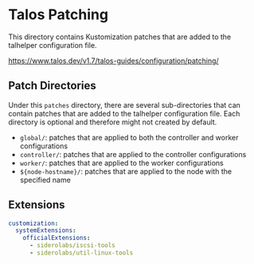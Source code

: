 # Talos Patching

This directory contains Kustomization patches that are added to the talhelper configuration file.

<https://www.talos.dev/v1.7/talos-guides/configuration/patching/>

## Patch Directories

Under this `patches` directory, there are several sub-directories that can contain patches that are added to the talhelper configuration file.
Each directory is optional and therefore might not created by default.

- `global/`: patches that are applied to both the controller and worker configurations
- `controller/`: patches that are applied to the controller configurations
- `worker/`: patches that are applied to the worker configurations
- `${node-hostname}/`: patches that are applied to the node with the specified name


## Extensions

```yaml
customization:
  systemExtensions:
    officialExtensions:
      - siderolabs/iscsi-tools
      - siderolabs/util-linux-tools

```
